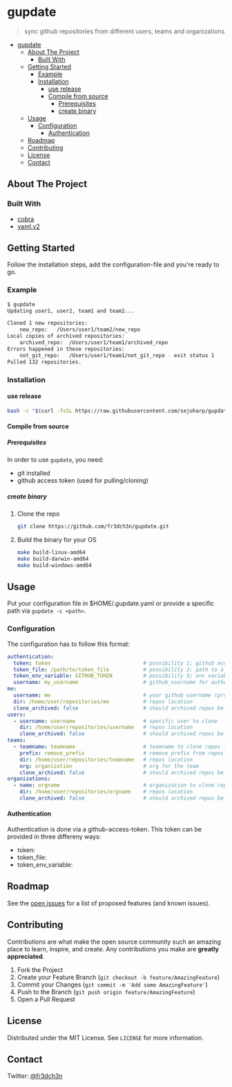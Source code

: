 # gupdate

> sync github repositories from different users, teams and organizations

<!-- TOC -->
* [gupdate](#gupdate)
  * [About The Project](#about-the-project)
    * [Built With](#built-with)
  * [Getting Started](#getting-started)
    * [Example](#example)
    * [Installation](#installation)
      * [use release](#use-release)
      * [Compile from source](#compile-from-source)
        * [Prerequisites](#prerequisites)
        * [create binary](#create-binary)
  * [Usage](#usage)
    * [Configuration](#configuration)
      * [Authentication](#authentication)
  * [Roadmap](#roadmap)
  * [Contributing](#contributing)
  * [License](#license)
  * [Contact](#contact)
<!-- TOC -->


## About The Project

### Built With

* [cobra](https://github.com/spf13/cobra)
* [yaml.v2](https://gopkg.in/yaml.v2)

## Getting Started

Follow the installation steps, add the configuration-file and you're ready to go.

### Example

```bash
$ gupdate
Updating user1, user2, team1 and team2...

Cloned 1 new repositories:
	new_repo:	/Users/user1/team2/new_repo
Local copies of archived repositories:
	archived_repo:	/Users/user1/team1/archived_repo
Errors happened in these repositories:
	not_git_repo:	/Users/user1/team1/not_git_repo - exit status 1
Pulled 132 repositories.
```

### Installation

#### use release
```bash
bash -c "$(curl -fsSL https://raw.githubusercontent.com/sejoharp/gupdate/refs/heads/main/install.sh)"
```

#### Compile from source
##### Prerequisites

In order to use `gupdate`, you need:

* git installed
* github access token (used for pulling/cloning)

##### create binary
1. Clone the repo
   ```bash
   git clone https://github.com/fr3dch3n/gupdate.git
   ```
2. Build the binary for your OS
   ```bash
   make build-linux-amd64
   make build-darwin-amd64
   make build-windows-amd64
   ```

## Usage

Put your configuration file in $HOME/.gupdate.yaml or provide a specific path via `gupdate -c <path>`.

### Configuration

The configuration has to follow this format:
```yaml
authentication:
  token: token                              # possibility 1; github access token
  token_file: /path/to/token_file           # possibility 2; path to a file containing the token
  token_env_variable: GITHUB_TOKEN          # possibility 3; env variable containing the token
  username: my_username                     # github_username for authentication
me:
  username: me                              # your github username (probably the same as authentication.username)
  dir: /home/user/repositories/me           # repos location
  clone_archived: false                     # should archived repos be cloned?
users:
  - username: username                      # specific user to clone
    dir: /home/user/repositories/username   # repos location
    clone_archived: false                   # should archived repos be cloned?
teams:
  - teamname: teamname                      # teamname to clone repos from
    prefix: remove_prefix                   # remove prefix from repos (e.g. team1_repo)
    dir: /home/user/repositories/teamname   # repos location
    org: organization                       # org for the team
    clone_archived: false                   # should archived repos be cloned?
organizations:
  - name: orgname                           # organization to clone repos from
    dir: /home/user/repositories/orgname    # repos location
    clone_archived: false                   # should archived repos be cloned?
```

#### Authentication

Authentication is done via a github-access-token. This token can be provided in three differeny ways:
* token: <plain text token>
* token_file: <path to a file containing the token>
* token_env_variable: <env variable containing the token>

## Roadmap

See the [open issues](https://github.com/fr3dch3n/gupdate/issues) for a list of proposed features (and
known issues).

## Contributing

Contributions are what make the open source community such an amazing place to learn, inspire, and create. Any
contributions you make are **greatly appreciated**.

1. Fork the Project
2. Create your Feature Branch (`git checkout -b feature/AmazingFeature`)
3. Commit your Changes (`git commit -m 'Add some AmazingFeature'`)
4. Push to the Branch (`git push origin feature/AmazingFeature`)
5. Open a Pull Request

## License

Distributed under the MIT License. See `LICENSE` for more information.

## Contact

Twitter: [@fr3dch3n](https://twitter.com/fr3dch3n)
